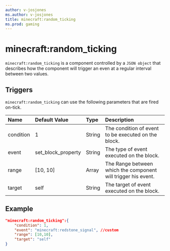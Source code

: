 ```yaml
---
author: v-josjones
ms.author: v-josjones
title: minecraft:random_ticking
ms.prod: gaming
---
```


# minecraft:random_ticking

`minecraft:random_ticking` is a component controlled by a `JSON object` that describes how the component will trigger an even at a regular interval between two values.

## Triggers

`minecraft:random_ticking` can use the following parameters that are fired on-tick.

|Name |Default Value  |Type  |Description  |
|:----------|:----------|:----------|:----------|
|condition| 1| String| The condition of event to be executed on the block. |
|event| set_block_property| String|  The type of event executed on the block. |
|range| [10, 10]| Array|  The Range between which the component will trigger his event. |
|target| self| String| The target of event executed on the block. |

## Example

```json
"minecraft:random_ticking":{
    "condition": 1,
    "event": "minecraft:redstone_signal", //custom
    "range": [10,10],
    "target": "self"
}
```

